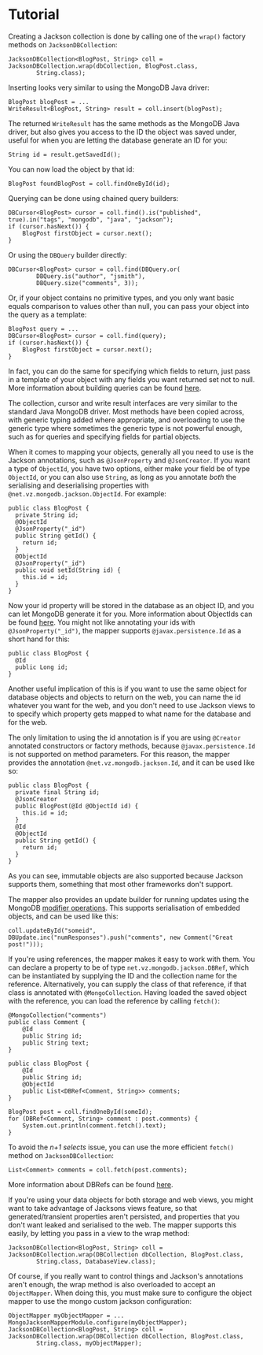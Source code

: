 Tutorial
========

Creating a Jackson collection is done by calling one of the `wrap()` factory methods on `JacksonDBCollection`:

    JacksonDBCollection<BlogPost, String> coll = JacksonDBCollection.wrap(dbCollection, BlogPost.class,
            String.class);

Inserting looks very similar to using the MongoDB Java driver:

    BlogPost blogPost = ...
    WriteResult<BlogPost, String> result = coll.insert(blogPost);

The returned `WriteResult` has the same methods as the MongoDB Java driver, but also gives you access to the ID the object was saved under, useful for when you are letting the database generate an ID for you:

    String id = result.getSavedId();

You can now load the object by that id:

    BlogPost foundBlogPost = coll.findOneById(id);

Querying can be done using chained query builders:

    DBCursor<BlogPost> cursor = coll.find().is("published", true).in("tags", "mongodb", "java", "jackson");
    if (cursor.hasNext()) {
        BlogPost firstObject = cursor.next();
    }

Or using the `DBQuery` builder directly:

    DBCursor<BlogPost> cursor = coll.find(DBQuery.or(
            DBQuery.is("author", "jsmith"), 
            DBQuery.size("comments", 3));

Or, if your object contains no primitive types, and you only want basic equals comparison to values other than null, you can pass your object into the query as a template:

    BlogPost query = ...
    DBCursor<BlogPost> cursor = coll.find(query);
    if (cursor.hasNext()) {
        BlogPost firstObject = cursor.next();
    }

In fact, you can do the same for specifying which fields to return, just pass in a template of your object with any fields you want returned set not to null.  More information about building queries can be found [here](./queries.html).

The collection, cursor and write result interfaces are very similar to the standard Java MongoDB driver. Most methods have been copied across, with generic typing added where appropriate, and overloading to use the generic type where sometimes the generic type is not powerful enough, such as for queries and specifying fields for partial objects.

When it comes to mapping your objects, generally all you need to use is the Jackson annotations, such as `@JsonProperty` and `@JsonCreator`.  If you want a type of `ObjectId`, you have two options, either make your field be of type `ObjectId`, or you can also use `String`, as long as you annotate *both* the serialising and deserialising properties with `@net.vz.mongodb.jackson.ObjectId`.  For example:

    public class BlogPost {
      private String id;
      @ObjectId
      @JsonProperty("_id")
      public String getId() {
        return id;
      }
      @ObjectId
      @JsonProperty("_id")
      public void setId(String id) {
        this.id = id;
      }
    }

Now your id property will be stored in the database as an object ID, and you can let MongoDB generate it for you.  More information about ObjectIds can be found [here](./object-ids.html).  You might not like annotating your ids with `@JsonProperty("_id")`, the mapper supports `@javax.persistence.Id` as a short hand for this:

    public class BlogPost {
      @Id
      public Long id;
    }

Another useful implication of this is if you want to use the same object for database objects and objects to return on the web, you can name the id whatever you want for the web, and you don't need to use Jackson views to to specify which property gets mapped to what name for the database and for the web.

The only limitation to using the id annotation is if you are using `@Creator` annotated constructors or factory methods, because `@javax.persistence.Id` is not supported on method parameters.  For this reason, the mapper provides the annotation `@net.vz.mongodb.jackson.Id`, and it can be used like so:

    public class BlogPost {
      private final String id;
      @JsonCreator
      public BlogPost(@Id @ObjectId id) {
        this.id = id;
      }
      @Id
      @ObjectId
      public String getId() {
        return id;
      }
    }

As you can see, immutable objects are also supported because Jackson supports them, something that most other frameworks don't support.

The mapper also provides an update builder for running updates using the MongoDB [modifier operations](http://www.mongodb.org/display/DOCS/Updating#Updating-ModifierOperations).  This supports serialisation of embedded objects, and can be used like this:

    coll.updateById("someid", DBUpdate.inc("numResponses").push("comments", new Comment("Great post!")));

If you're using references, the mapper makes it easy to work with them.  You can declare a property to be of type `net.vz.mongodb.jackson.DBRef`, which can be instantiated by supplying the ID and the collection name for the reference.  Alternatively, you can supply the class of that reference, if that class is annotated with `@MongoCollection`.  Having loaded the saved object with the reference, you can load the reference by calling `fetch()`:

    @MongoCollection("comments")
    public class Comment {
        @Id
        public String id;
        public String text;
    }

    public class BlogPost {
        @Id
        public String id;
        @ObjectId
        public List<DBRef<Comment, String>> comments;
    }

    BlogPost post = coll.findOneById(someId);
    for (DBRef<Comment, String> comment : post.comments) {
        System.out.println(comment.fetch().text);
    }

To avoid the *n+1 selects* issue, you can use the more efficient `fetch()` method on `JacksonDBCollection`:

    List<Comment> comments = coll.fetch(post.comments);

More information about DBRefs can be found [here](./dbrefs.html).

If you're using your data objects for both storage and web views, you might want to take advantage of Jacksons views feature, so that generated/transient properties aren't persisted, and properties that you don't want leaked and serialised to the web.  The mapper supports this easily, by letting you pass in a view to the wrap method:

    JacksonDBCollection<BlogPost, String> coll = JacksonDBCollection.wrap(DBCollection dbCollection, BlogPost.class,
            String.class, DatabaseView.class);

Of course, if you really want to control things and Jackson's annotations aren't enough, the wrap method is also overloaded to accept an `ObjectMapper`.  When doing this, you must make sure to configure the object mapper to use the mongo custom jackson configuration:

    ObjectMapper myObjectMapper = ...
    MongoJacksonMapperModule.configure(myObjectMapper);
    JacksonDBCollection<BlogPost, String> coll = JacksonDBCollection.wrap(DBCollection dbCollection, BlogPost.class,
            String.class, myObjectMapper);



